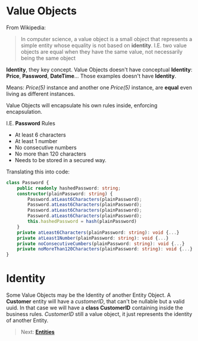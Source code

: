 # Value Objects

From Wikipedia:

>In computer science, a value object is a small object that represents a simple entity whose equality is not based on **identity**.
I.E. two value objects are equal when they have the same value, not necessarily being the same object

**Identity**, they key concept. Value Objects doesn't have conceptual **Identity**: **Price**, **Password**, **DateTime**... Those examples doesn't have **Identity**.

Means:
*Price(5)* instance and another one *Price(5)* instance, are **equal** even living as different instances.

Value Objects will encapsulate his own rules inside, enforcing encapsulation.

I.E. **Password** Rules

- At least 6 characters
- At least 1 number
- No consecutive numbers
- No more than 120 characters
- Needs to be stored in a secured way.

Translating this into code:

```typescript
class Password {
    public readonly hashedPassword: string;
    constructor(plainPassword: string) {
        Password.atLeast6Characters(plainPassword);
        Password.atLeast6Characters(plainPassword);
        Password.atLeast6Characters(plainPassword);
        Password.atLeast6Characters(plainPassword);
        this.hashedPassword = hash(plainPassword)
    }
    private atLeast6Characters(plainPassword: string): void {...}
    private atLeast1Number(plainPassword: string): void {...}
    private noConsecutiveCumbers(plainPassword: string): void {...}
    private noMoreThan120Characters(plainPassword: string): void {...}
}
```

# Identity

Some Value Objects may be the Identity of another Entity Object. 
A **Customer** entity will have a *customerID*, that can't be nullable but a valid uuid. In that case we will have a **class CustomerID** containing inside the business rules. 
*CustomerID* still a value object, it just represents the identity of another Entity.

> Next: [**Entities**](concepts/entities.md)

